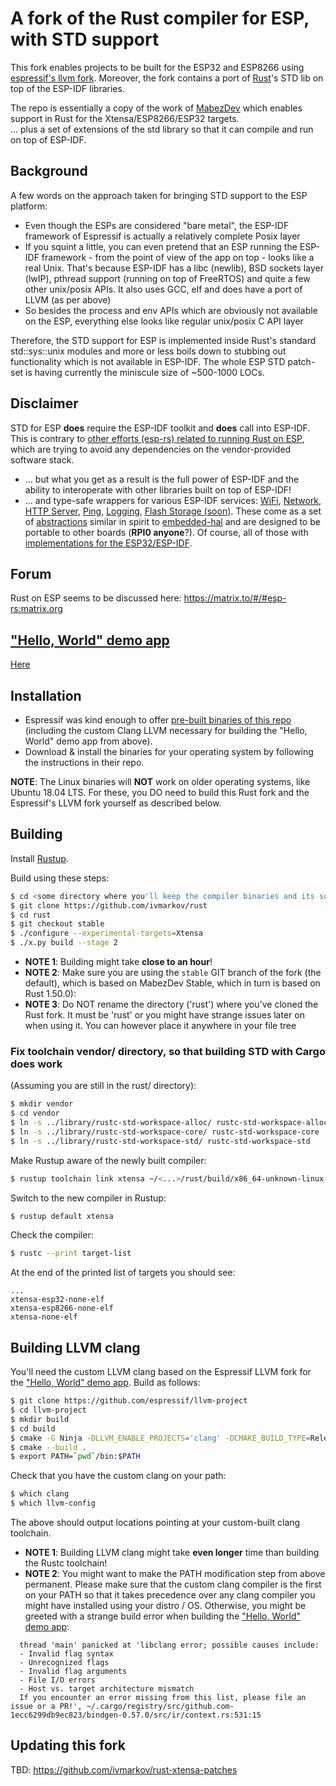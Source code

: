 # A fork of the Rust compiler for ESP, with STD support

This fork enables projects to be built for the ESP32 and ESP8266 using [espressif's llvm fork](https://github.com/espressif/llvm-project).
Moreover, the fork contains a port of [Rust](https://github.com/rust-lang/rust)'s STD lib on top of the ESP-IDF libraries.

The repo is essentially a copy of the work of [MabezDev](https://github.com/MabezDev/rust-xtensa) which enables support in Rust for the Xtensa/ESP8266/ESP32 targets.
<br>... plus a set of extensions of the std library so that it can compile and run on top of ESP-IDF.

## Background

A few words on the approach taken for bringing STD support to the ESP platform:
* Even though the ESPs are considered "bare metal", the ESP-IDF framework of Espressif is actually a relatively complete Posix layer
* If you squint a little, you can even pretend that an ESP running the ESP-IDF framework - from the point of view of the app on top - looks like a real Unix. That's because ESP-IDF has a libc (newlib), BSD sockets layer (lwIP), pthread support (running on top of FreeRTOS) and quite a few other unix/posix APIs. It also uses GCC, elf and does have a port of LLVM (as per above)
* So besides the process and env APIs which are obviously not available on the ESP, everything else looks like regular unix/posix C API layer

Therefore, the STD support for ESP is implemented inside Rust's standard std::sys::unix modules and more or less boils down to stubbing out functionality which is not available in ESP-IDF. The whole ESP STD patch-set is having currently the miniscule size of ~500-1000 LOCs.

## Disclaimer

STD for ESP **does** require the ESP-IDF toolkit and **does** call into ESP-IDF. This is contrary to [other efforts (esp-rs) related to running Rust on ESP](https://github.com/esp-rs), which are trying to avoid any dependencies on the vendor-provided software stack.

* ... but what you get as a result is the full power of ESP-IDF and the ability to interoperate with other libraries built on top of ESP-IDF!
* ... and type-safe wrappers for various ESP-IDF services: [WiFi](https://github.com/ivmarkov/esp-idf-svc/blob/master/src/wifi.rs), [Network](https://github.com/ivmarkov/esp-idf-svc/blob/master/src/netif.rs), [HTTP Server](https://github.com/ivmarkov/esp-idf-svc/blob/master/src/httpd.rs), [Ping](https://github.com/ivmarkov/esp-idf-svc/blob/master/src/ping.rs), [Logging](https://github.com/ivmarkov/esp-idf-svc/blob/master/src/log.rs), [Flash Storage (soon)](https://github.com/ivmarkov/esp-idf-svc/blob/master/src/nvs_storage.rs). These come as a set of [abstractions](https://github.com/ivmarkov/embedded-svc) similar in spirit to [embedded-hal](https://github.com/rust-embedded/embedded-hal) and are designed to be portable to other boards (**RPI0 anyone**?). Of course, all of those with [implementations for the  ESP32/ESP-IDF](https://github.com/ivmarkov/esp-idf-svc/).

## Forum

Rust on ESP seems to be discussed here: https://matrix.to/#/#esp-rs:matrix.org

## ["Hello, World" demo app](https://github.com/ivmarkov/rust-esp32-std-hello)

[Here](https://github.com/ivmarkov/rust-esp32-std-hello)

## Installation

* Espressif was kind enough to offer [pre-built binaries of this repo](https://github.com/espressif/rust-esp32-example/blob/main/docs/rust-on-xtensa.md) (including the custom Clang LLVM necessary for building the "Hello, World" demo app from above).
* Download & install the binaries for your operating system by following the instructions in their repo.

**NOTE**: The Linux binaries will **NOT** work on older operating systems, like Ubuntu 18.04 LTS. For these, you DO need to build this Rust fork and the Espressif's LLVM fork yourself as described below.

## Building

Install [Rustup](https://rustup.rs/).

Build using these steps:
```sh
$ cd <some directory where you'll keep the compiler binaries and its sources; you'll need to keep the whole GIT repo, because xargo/cargo need those when building your ESP32 crates>
$ git clone https://github.com/ivmarkov/rust
$ cd rust
$ git checkout stable
$ ./configure --experimental-targets=Xtensa
$ ./x.py build --stage 2
```

* **NOTE 1**: Building might take **close to an hour**!
* **NOTE 2**: Make sure you are using the `stable` GIT branch of the fork (the default), which is based on MabezDev Stable, which in turn is based on Rust 1.50.0):
* **NOTE 3**: Do NOT rename the directory ('rust') where you've cloned the Rust fork. It must be 'rust' or you might have strange issues later on when using it. You can however place it anywhere in your file tree

### Fix toolchain vendor/ directory, so that building STD with Cargo does work

(Assuming you are still in the rust/ directory):

```sh
$ mkdir vendor
$ cd vendor
$ ln -s ../library/rustc-std-workspace-alloc/ rustc-std-workspace-alloc
$ ln -s ../library/rustc-std-workspace-core/ rustc-std-workspace-core
$ ln -s ../library/rustc-std-workspace-std/ rustc-std-workspace-std
```

Make Rustup aware of the newly built compiler:

```sh
$ rustup toolchain link xtensa ~/<...>/rust/build/x86_64-unknown-linux-gnu/stage2
```

Switch to the new compiler in Rustup:

```sh
$ rustup default xtensa
```

Check the compiler:
```sh
$ rustc --print target-list
```

At the end of the printed list of targets you should see:
```
...
xtensa-esp32-none-elf
xtensa-esp8266-none-elf
xtensa-none-elf
```

## Building LLVM clang

You'll need the custom LLVM clang based on the Espressif LLVM fork for the ["Hello, World" demo app](https://github.com/ivmarkov/rust-esp32-std-hello). Build as follows:
```sh
$ git clone https://github.com/espressif/llvm-project
$ cd llvm-project
$ mkdir build
$ cd build
$ cmake -G Ninja -DLLVM_ENABLE_PROJECTS='clang' -DCMAKE_BUILD_TYPE=Release ../llvm
$ cmake --build .
$ export PATH=`pwd`/bin:$PATH
```

Check that you have the custom clang on your path:
```sh
$ which clang
$ which llvm-config
```

The above should output locations pointing at your custom-built clang toolchain.

* **NOTE 1**: Building LLVM clang might take **even longer** time than building the Rustc toolchain!
* **NOTE 2**: You might want to make the PATH modification step from above permanent. Please make sure that the custom clang compiler is the first on your PATH so that it takes precedence over any clang compiler you might have installed using your distro / OS. Otherwise, you might be greeted with a strange build error when building the ["Hello, World" demo app](https://github.com/ivmarkov/rust-esp32-std-hello):
```
  thread 'main' panicked at 'libclang error; possible causes include:
  - Invalid flag syntax
  - Unrecognized flags
  - Invalid flag arguments
  - File I/O errors
  - Host vs. target architecture mismatch
  If you encounter an error missing from this list, please file an issue or a PR!', ~/.cargo/registry/src/github.com-1ecc6299db9ec823/bindgen-0.57.0/src/ir/context.rs:531:15
```


## Updating this fork

TBD: https://github.com/ivmarkov/rust-xtensa-patches
